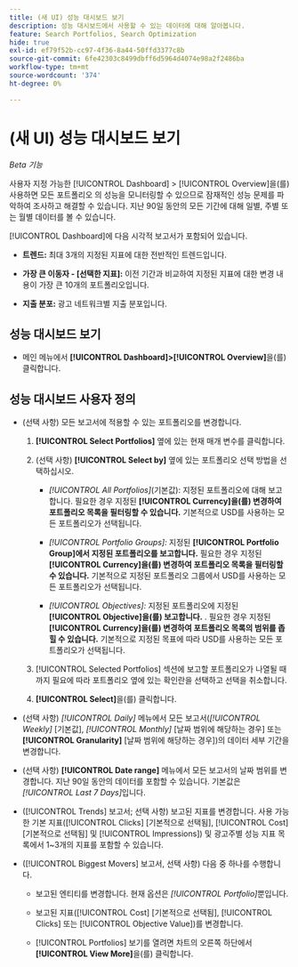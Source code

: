 ```yaml
---
title: (새 UI) 성능 대시보드 보기
description: 성능 대시보드에서 사용할 수 있는 데이터에 대해 알아봅니다.
feature: Search Portfolios, Search Optimization
hide: true
exl-id: ef79f52b-cc97-4f36-8a44-50ffd3377c8b
source-git-commit: 6fe42303c8499dbff6d5964d4074e98a2f2486ba
workflow-type: tm+mt
source-wordcount: '374'
ht-degree: 0%

---
```


# (새 UI) 성능 대시보드 보기

*Beta 기능*

사용자 지정 가능한 [!UICONTROL Dashboard] > [!UICONTROL Overview]을(를) 사용하면 모든 포트폴리오 <!-- May later include other entity-level data -->의 성능을 모니터링할 수 있으므로 잠재적인 성능 문제를 파악하여 조사하고 해결할 수 있습니다. 지난 90일 동안의 모든 기간에 대해 일별, 주별 또는 월별 데이터를 볼 수 있습니다.

[!UICONTROL Dashboard]에 다음 시각적 보고서가 포함되어 있습니다.

* **트렌드:** 최대 3개의 지정된 지표에 대한 전반적인 트렌드입니다.

* **가장 큰 이동자 - \[선택한 지표\]:** 이전 기간과 비교하여 지정된 지표에 대한 변경 내용이 가장 큰 10개의 포트폴리오입니다.

* **지출 분포:** 광고 네트워크별 지출 분포입니다.

## 성능 대시보드 보기

* 메인 메뉴에서 **[!UICONTROL Dashboard]>[!UICONTROL Overview]**&#x200B;을(를) 클릭합니다.

## 성능 대시보드 사용자 정의

* (선택 사항) 모든 보고서에 적용할 수 있는 포트폴리오를 변경합니다.

   1. **[!UICONTROL Select Portfolios]** 옆에 있는 현재 매개 변수를 클릭합니다.

   1. (선택 사항) **[!UICONTROL Select by]** 옆에 있는 포트폴리오 선택 방법을 선택하십시오.

      * *[!UICONTROL All Portfolios]*(기본값): 지정된 포트폴리오에 대해 보고합니다. 필요한 경우 지정된 **[!UICONTROL Currency]을(를) 변경하여 포트폴리오 목록을 필터링할 수 있습니다.** 기본적으로 USD를 사용하는 모든 포트폴리오가 선택됩니다.

      * *[!UICONTROL Portfolio Groups]:* 지정된 **[!UICONTROL Portfolio Group]에서 지정된 포트폴리오를 보고합니다.** 필요한 경우 지정된 **[!UICONTROL Currency]을(를) 변경하여 포트폴리오 목록을 필터링할 수 있습니다.** 기본적으로 지정된 포트폴리오 그룹에서 USD를 사용하는 모든 포트폴리오가 선택됩니다.

      * *[!UICONTROL Objectives]:* 지정된 포트폴리오에 지정된 **[!UICONTROL Objective]을(를) 보고합니다.** . 필요한 경우 지정된 **[!UICONTROL Currency]을(를) 변경하여 포트폴리오 목록의 범위를 좁힐 수 있습니다.** 기본적으로 지정된 목표에 따라 USD를 사용하는 모든 포트폴리오가 선택됩니다.

   1. [!UICONTROL Selected Portfolios] 섹션에 보고할 포트폴리오가 나열될 때까지 필요에 따라 포트폴리오 옆에 있는 확인란을 선택하고 선택을 취소합니다.

   1. **[!UICONTROL Select]**&#x200B;을(를) 클릭합니다.

* (선택 사항) *[!UICONTROL Daily]* 메뉴에서 모든 보고서(*[!UICONTROL Weekly]* \[기본값\], *[!UICONTROL Monthly]* \[날짜 범위에 해당하는 경우\] 또는 **[!UICONTROL Granularity]** \[날짜 범위에 해당하는 경우\])의 데이터 세부 기간을 변경합니다.

* (선택 사항) **[!UICONTROL Date range]** 메뉴에서 모든 보고서의 날짜 범위를 변경합니다. 지난 90일 동안의 데이터를 포함할 수 있습니다. 기본값은 *[!UICONTROL Last 7 Days]*&#x200B;입니다.

* ([!UICONTROL Trends] 보고서; 선택 사항) 보고된 지표를 변경합니다. 사용 가능한 기본 지표([!UICONTROL Clicks] \[기본적으로 선택됨\], [!UICONTROL Cost] \[기본적으로 선택됨\] 및 [!UICONTROL Impressions]) 및 광고주별 성능 지표 목록에서 1~3개의 지표를 포함할 수 있습니다.

* ([!UICONTROL Biggest Movers] 보고서, 선택 사항) 다음 중 하나를 수행합니다.

   * 보고된 엔티티를 변경합니다. 현재 옵션은 *[!UICONTROL Portfolio]*&#x200B;뿐입니다.

   * 보고된 지표([!UICONTROL Cost] \[기본적으로 선택됨\], [!UICONTROL Clicks] 또는 [!UICONTROL Objective Value])를 변경합니다.

   * [!UICONTROL Portfolios] 보기를 열려면 차트의 오른쪽 하단에서 **[!UICONTROL View More]**&#x200B;을(를) 클릭합니다. <!-- This currently lists all portfolios, not a filtered view of the portfolios in the report -->

